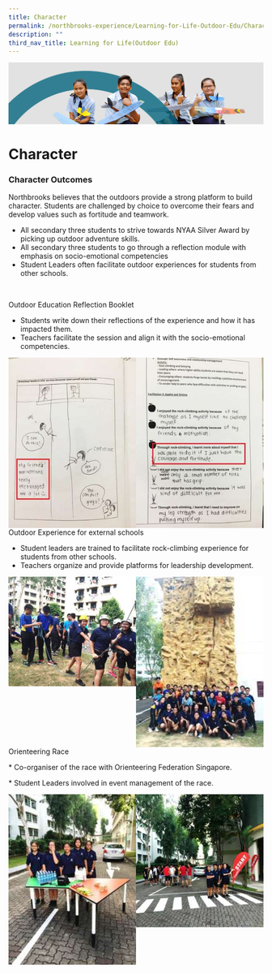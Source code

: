 ```yaml
---
title: Character
permalink: /northbrooks-experience/Learning-for-Life-Outdoor-Edu/Character/
description: ""
third_nav_title: Learning for Life(Outdoor Edu)
---
```

![](/images/northbrooks%20experience.jpg)

Character
=========


### Character Outcomes

Northbrooks believes that the outdoors provide a strong platform to build character. Students are challenged by choice to overcome their fears and develop values such as fortitude and teamwork.

*   All secondary three students to strive towards NYAA Silver Award by picking up outdoor adventure skills.
*   All secondary three students to go through a reflection module with emphasis on socio-emotional competencies
*   Student Leaders often facilitate outdoor experiences for students from other schools.

 

Outdoor Education Reflection Booklet
* Students write down their reflections of the experience and how it has impacted them.
* Teachers facilitate the session and align it with the socio-emotional competencies.


<img src="/images/Cha1.jpg" style="width:50%;float:left">

<img src="/images/Cha2.jpg" style="width:50%;float:left">



Outdoor Experience for external schools
* Student leaders are trained to facilitate rock-climbing experience for students from other schools.
* Teachers organize and provide platforms for leadership development.

<img src="/images/Cha3.jpg" style="width:50%;float:left">

<img src="/images/Cha44.jpg" style="width:50%;float:left">


Orienteering Race 

* Co-organiser of the race with Orienteering Federation Singapore.

* Student Leaders involved in event management of the race.


<img src="/images/Cha5.jpg" style="width:50%;float:left">

<img src="/images/Cha6.jpg" style="width:50%;float:left">